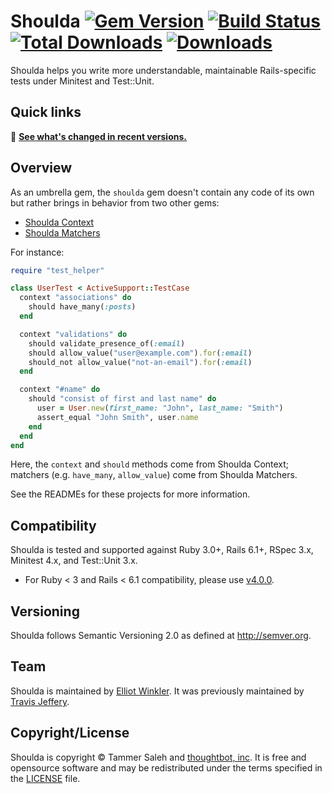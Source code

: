 # Shoulda [![Gem Version][version-badge]][rubygems] [![Build Status][github-actions-badge]][github-actions] [![Total Downloads][downloads-total]][rubygems] [![Downloads][downloads-badge]][rubygems]

[version-badge]: https://img.shields.io/gem/v/shoulda.svg
[rubygems]: https://rubygems.org/gems/shoulda
[github-actions-badge]: https://img.shields.io/github/actions/workflow/status/thoughtbot/shoulda/ci.yml?branch=main
[github-actions]: https://github.com/thoughtbot/shoulda/actions
[downloads-total]: https://img.shields.io/gem/dt/shoulda.svg
[downloads-badge]: https://img.shields.io/gem/dtv/shoulda.svg
[downloads-badge]: https://img.shields.io/gem/dtv/shoulda.svg

Shoulda helps you write more understandable, maintainable Rails-specific tests
under Minitest and Test::Unit.

## Quick links

📢 **[See what's changed in recent versions.][changelog]**

[changelog]: CHANGELOG.md

## Overview

As an umbrella gem, the `shoulda` gem doesn't contain any code of its own but
rather brings in behavior from two other gems:

* [Shoulda Context]
* [Shoulda Matchers]

[Shoulda Context]: https://github.com/thoughtbot/shoulda-context
[Shoulda Matchers]: https://github.com/thoughtbot/shoulda-matchers

For instance:

```ruby
require "test_helper"

class UserTest < ActiveSupport::TestCase
  context "associations" do
    should have_many(:posts)
  end

  context "validations" do
    should validate_presence_of(:email)
    should allow_value("user@example.com").for(:email)
    should_not allow_value("not-an-email").for(:email)
  end

  context "#name" do
    should "consist of first and last name" do
      user = User.new(first_name: "John", last_name: "Smith")
      assert_equal "John Smith", user.name
    end
  end
end
```

Here, the `context` and `should` methods come from Shoulda Context; matchers
(e.g. `have_many`, `allow_value`) come from Shoulda Matchers.

See the READMEs for these projects for more information.

## Compatibility

Shoulda is tested and supported against Ruby 3.0+, Rails 6.1+, RSpec 3.x,
Minitest 4.x, and Test::Unit 3.x.

- For Ruby < 3 and Rails < 6.1 compatibility, please use [v4.0.0][v4.0.0].

[v4.0.0]: https://github.com/thoughtbot/shoulda-matchers/tree/v4.0.0

## Versioning

Shoulda follows Semantic Versioning 2.0 as defined at <http://semver.org>.

## Team

Shoulda is maintained by [Elliot Winkler][mcmire]. It was previously maintained
by [Travis Jeffery][travisjeffery].

[mcmire]: https://github.com/mcmire
[travisjeffery]: https://github.com/travisjeffery

## Copyright/License

Shoulda is copyright © Tammer Saleh and [thoughtbot,
inc][thoughtbot-website]. It is free and opensource software and may be
redistributed under the terms specified in the [LICENSE](LICENSE) file.

[thoughtbot-website]: https://thoughtbot.com

<!-- START /templates/footer.md -->
<!-- END /templates/footer.md -->
